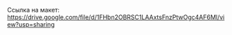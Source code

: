 Ссылка на макет: https://drive.google.com/file/d/1FHbn2OBRSC1LAAxtsFnzPtwOgc4AF6Ml/view?usp=sharing 